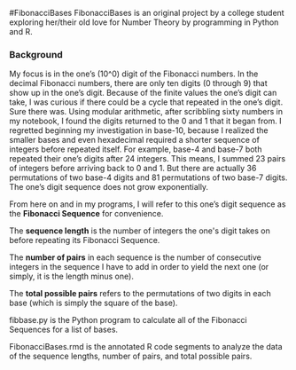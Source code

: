 #FibonacciBases
FibonacciBases is an original project by a college student exploring her/their old love for Number Theory by programming in Python and R.

### Background
My focus is in the one’s (10^0) digit of the Fibonacci numbers. In the decimal Fibonacci numbers, there are only ten digits (0 through 9) that show up in the one’s digit. Because of the finite values the one’s digit can take, I was curious if there could be a cycle that repeated in the one’s digit. Sure there was. Using modular arithmetic, after scribbling sixty numbers in my notebook, I found the digits returned to the 0 and 1 that it began from. I regretted beginning my investigation in base-10, because I realized the smaller bases and even hexadecimal required a shorter sequence of integers before repeated itself. For example, base-4 and base-7 both repeated their one’s digits after 24 integers. This means, I summed 23 pairs of integers before arriving back to 0 and 1. But there are actually 36 permutations of two base-4 digits and 81 permutations of two base-7 digits. The one’s digit sequence does not grow exponentially.

From here on and in my programs, I will refer to this one’s digit sequence as the **Fibonacci Sequence** for convenience.

The **sequence length** is the number of integers the one's digit takes on before repeating its Fibonacci Sequence.

The **number of pairs** in each sequence is the number of consecutive integers in the sequence I have to add in order to yield the next one (or simply, it is the length minus one).

The **total possible pairs** refers to the permutations of two digits in each base (which is simply the square of the base).



fibbase.py is the Python program to calculate all of the Fibonacci Sequences for a list of bases.

FibonacciBases.rmd is the annotated R code segments to analyze the data of the sequence lengths, number of pairs, and total possible pairs.
